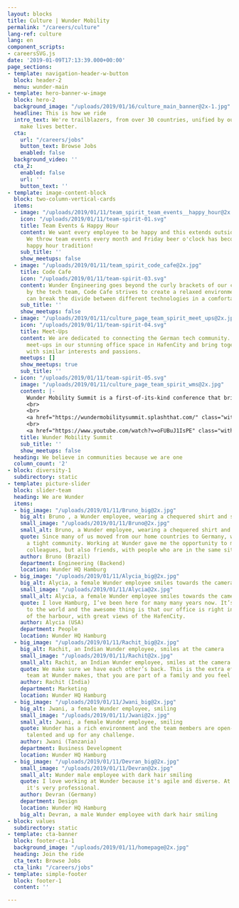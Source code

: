 ```yaml
---
layout: blocks
title: Culture | Wunder Mobility
permalink: "/careers/culture"
lang-ref: culture
lang: en
component_scripts:
- careersSVG.js
date: '2019-01-09T17:13:39.000+00:00'
page_sections:
- template: navigation-header-w-button
  block: header-2
  menu: wunder-main
- template: hero-banner-w-image
  block: hero-2
  background_image: "/uploads/2019/01/16/culture_main_banner@2x-1.jpg"
  headline: This is how we ride
  intro_text: We're trailblazers, from over 30 countries, unified by our passion to
    make lives better.
  cta:
    url: "/careers/jobs"
    button_text: Browse Jobs
    enabled: false
  background_video: ''
  cta_2:
    enabled: false
    url: ''
    button_text: ''
- template: image-content-block
  block: two-column-vertical-cards
  items:
  - image: "/uploads/2019/01/11/team_spirit_team_events__happy_hour@2x.jpg"
    icon: "/uploads/2019/01/11/team-spirit-01.svg"
    title: Team Events & Happy Hour
    content: We want every employee to be happy and this extends outside work hours.
      We throw team events every month and Friday beer o'clock has become a Wunder
      happy hour tradition!
    sub_title: ''
    show_meetups: false
  - image: "/uploads/2019/01/11/team_spirit_code_cafe@2x.jpg"
    title: Code Cafe
    icon: "/uploads/2019/01/11/team-spirit-03.svg"
    content: Wunder Engineering goes beyond the curly brackets of our code. Facilitated
      by the tech team, Code Cafe strives to create a relaxed environment where developers
      can break the divide between different technologies in a comfortable setting!
    sub_title: ''
    show_meetups: false
  - image: "/uploads/2019/01/11/culture_page_team_spirit_meet_ups@2x.jpg"
    icon: "/uploads/2019/01/11/team-spirit-04.svg"
    title: Meet-Ups
    content: We are dedicated to connecting the German tech community. We host regular
      meet-ups in our stunning office space in HafenCity and bring together professionals
      with similar interests and passions.
    meetups: []
    show_meetups: true
    sub_title: ''
  - icon: "/uploads/2019/01/11/team-spirit-05.svg"
    image: "/uploads/2019/01/11/culture_page_team_spirit_wms@2x.jpg"
    content: |-
      Wunder Mobility Summit is a first-of-its-kind conference that brings together stalwarts of the mobility industry from across the world. With over 300 international experts, the Wunder Mobility Summit is the largest, most exclusive conference of its kind in Germany.
      <br>
      <br>
      <a href="https://wundermobilitysummit.splashthat.com/" class="with-arrow">WMS18 Homepage</a>
      <br>
      <a href="https://www.youtube.com/watch?v=oFUBuJ1IsPE" class="with-arrow">WMS18 Aftermovie</a>
    title: Wunder Mobility Summit
    sub_title: ''
    show_meetups: false
  heading: We believe in communities because we are one
  column_count: '2'
- block: diversity-1
  subdirectory: static
- template: picture-slider
  block: slider-team
  heading: We are Wunder
  items:
  - big_image: "/uploads/2019/01/11/Bruno_big@2x.jpg"
    big_alt: Bruno , a Wunder employee, wearing a chequered shirt and smiling
    small_image: "/uploads/2019/01/11/Bruno@2x.jpg"
    small_alt: Bruno, a Wunder employee, wearing a chequered shirt and smiling
    quote: Since many of us moved from our home countries to Germany, we have formed
      a tight community. Working at Wunder gave me the opportunity to make not just
      colleagues, but also friends, with people who are in the same situation as me.
    author: Bruno (Brazil)
    department: Engineering (Backend)
    location: Wunder HQ Hamburg
  - big_image: "/uploads/2019/01/11/Alycia_big@2x.jpg"
    big_alt: Alycia, a female Wunder employee smiles towards the camera
    small_image: "/uploads/2019/01/11/Alycia@2x.jpg"
    small_alt: Alycia, a female Wunder employee smiles towards the camera
    quote: I love Hamburg, I’ve been here for many many years now. It’s the gateway
      to the world and the awesome thing is that our office is right in the middle
      of the harbour, with great views of the HafenCity.
    author: Alycia (USA)
    department: People
    location: Wunder HQ Hamburg
  - big_image: "/uploads/2019/01/11/Rachit_big@2x.jpg"
    big_alt: Rachit, an Indian Wunder employee, smiles at the camera
    small_image: "/uploads/2019/01/11/Rachit@2x.jpg"
    small_alt: Rachit, an Indian Wunder employee, smiles at the camera
    quote: We make sure we have each other’s back. This is the extra effort that the
      team at Wunder makes, that you are part of a family and you feel at home here.
    author: Rachit (India)
    department: Marketing
    location: Wunder HQ Hamburg
  - big_image: "/uploads/2019/01/11/Jwani_big@2x.jpg"
    big_alt: Jwani, a female Wunder employee, smiling
    small_image: "/uploads/2019/01/11/Jwani@2x.jpg"
    small_alt: Jwani, a female Wunder employee, smiling
    quote: Wunder has a rich environment and the team members are open-minded, very
      talented and up for any challenge.
    author: Jwani (Tanzania)
    department: Business Development
    location: Wunder HQ Hamburg
  - big_image: "/uploads/2019/01/11/Devran_big@2x.jpg"
    small_image: "/uploads/2019/01/11/Devran@2x.jpg"
    small_alt: Wunder male employee with dark hair smiling
    quote: I love working at Wunder because it's agile and diverse. At the same time,
      it's very professional.
    author: Devran (Germany)
    department: Design
    location: Wunder HQ Hamburg
    big_alt: Devran, a male Wunder employee with dark hair smiling
- block: values
  subdirectory: static
- template: cta-banner
  block: footer-cta-1
  background_image: "/uploads/2019/01/11/homepage@2x.jpg"
  heading: Join the ride
  cta_text: Browse Jobs
  cta_link: "/careers/jobs"
- template: simple-footer
  block: footer-1
  content: ''

---
```

